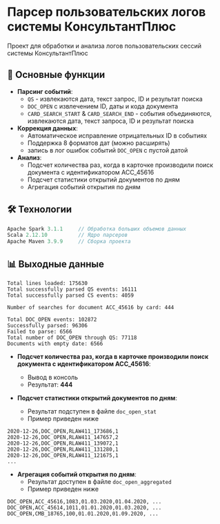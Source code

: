 # Парсер пользовательских логов системы КонсультантПлюс

Проект для обработки и анализа логов пользовательских сессий системы КонсультантПлюс

## 📌 Основные функции

- **Парсинг событий**:
  - `QS` - извлекаются дата, текст запрос, ID и результат поиска
  - `DOC_OPEN` с извлечением ID, даты и кода документа
  - `CARD_SEARCH_START` & `CARD_SEARCH_END` - события объединяются, извлекаются дата, текст запроса, ID и результат поиска
- **Коррекция данных**:
  - Автоматическое исправление отрицательных ID в событиях
  - Поддержка 8 форматов дат (можно расширять)
  - запись в лог ошибок событий `DOC_OPEN` с пустой датой
- **Анализ**:
  - Подсчет количества раз, когда в карточке производили поиск документа с идентификатором ACC_45616
  - Подсчет статистики открытий документов по дням
  - Агрегация событий открытия по дням

## 🛠 Технологии

```scala
Apache Spark 3.1.1     // Обработка больших объемов данных
Scala 2.12.10          // Ядро парсеров
Apache Maven 3.9.9     // Сборка проекта
```

## 📊 Выходные данные

```
Total lines loaded: 175630
Total successfully parsed QS events: 16111
Total successfully parsed CS events: 4059

Number of searches for document ACC_45616 by card: 444

Total DOC_OPEN events: 102872
Successfully parsed: 96306
Failed to parse: 6566
Total number of DOC_OPEN through QS: 77118
Documents with empty date: 6566
```

- **Подсчет количества раз, когда в карточке производили поиск документа с идентификатором ACC_45616**:
  - Вывод в консоль
  - Результат: **444**


- **Подсчет статистики открытий документов по дням**:
  - Результат подступен в файле `doc_open_stat`
  - Пример приведен ниже
    
```
2020-12-26,DOC_OPEN,RLAW411_173686,1
2020-12-26,DOC_OPEN,RLAW411_147657,2
2020-12-26,DOC_OPEN,RLAW411_139072,1
2020-12-26,DOC_OPEN,RLAW411_131280,1
2020-12-26,DOC_OPEN,RLAW411_121675,1
...
```
- **Агрегация событий открытия по дням**:
  - Результат доступен в файле `doc_open_aggregated`
  - Пример приведен ниже
  
```
DOC_OPEN,ACC_45616,1083,01.03.2020,01.04.2020, ...
DOC_OPEN,ACC_45614,1011,01.01.2020,01.03.2020, ...
DOC_OPEN,CMB_18765,100,01.01.2020,01.09.2020, ...
```
